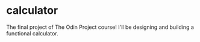 # calculator
The final project of The Odin Project course! I'll be designing and building a functional calculator.
